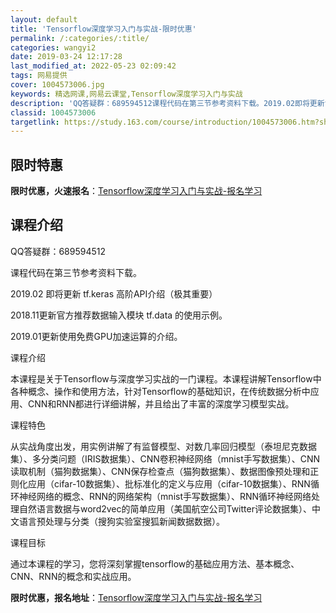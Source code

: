 ```yaml
---
layout: default
title: 'Tensorflow深度学习入门与实战-限时优惠'
permalink: /:categories/:title/
categories: wangyi2
date: 2019-03-24 12:17:28
last_modified_at: 2022-05-23 02:09:42
tags: 网易提供
cover: 1004573006.jpg
keywords: 精选网课,网易云课堂,Tensorflow深度学习入门与实战
description: 'QQ答疑群：689594512课程代码在第三节参考资料下载。2019.02即将更新tf.keras高阶API介绍（极其重'
classid: 1004573006
targetlink: https://study.163.com/course/introduction/1004573006.htm?share=1&shareId=1025206652&utm_campaign=share&utm_medium=iphoneShare&utm_source=&utm_u=1025206652
---
```


## 限时特惠

**限时优惠，火速报名**：[Tensorflow深度学习入门与实战-报名学习](https://study.163.com/course/introduction/1004573006.htm?share=1&shareId=1025206652&utm_campaign=share&utm_medium=iphoneShare&utm_source=&utm_u=1025206652)

## 课程介绍

QQ答疑群：689594512

课程代码在第三节参考资料下载。



2019.02 即将更新 tf.keras 高阶API介绍（极其重要）



2018.11更新官方推荐数据输入模块 tf.data 的使用示例。

2019.01更新使用免费GPU加速运算的介绍。



课程介绍

本课程是关于Tensorflow与深度学习实战的一门课程。本课程讲解Tensorflow中各种概念、操作和使用方法，针对Tensorflow的基础知识，在传统数据分析中应用、CNN和RNN都进行详细讲解，并且给出了丰富的深度学习模型实战。



课程特色

从实战角度出发，用实例讲解了有监督模型、对数几率回归模型（泰坦尼克数据集）、多分类问题（IRIS数据集）、CNN卷积神经网络（mnist手写数据集）、CNN读取机制（猫狗数据集）、CNN保存检查点（猫狗数据集）、数据图像预处理和正则化应用（cifar-10数据集）、批标准化的定义与应用（cifar-10数据集）、RNN循环神经网络的概念、RNN的网络架构（mnist手写数据集）、RNN循环神经网络处理自然语言数据与word2vec的简单应用（美国航空公司Twitter评论数据集）、中文语言预处理与分类（搜狗实验室搜狐新闻数据数据）。



课程目标

通过本课程的学习，您将深刻掌握tensorflow的基础应用方法、基本概念、CNN、RNN的概念和实战应用。

**限时优惠，报名地址**：[Tensorflow深度学习入门与实战-报名学习](https://study.163.com/course/introduction/1004573006.htm?share=1&shareId=1025206652&utm_campaign=share&utm_medium=iphoneShare&utm_source=&utm_u=1025206652)

